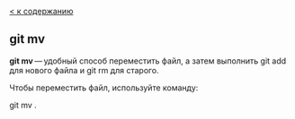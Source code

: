 [< к содержанию](./readme.md)

## git mv

**git mv** — удобный способ переместить файл, а затем выполнить git add для нового файла и git rm для старого.

Чтобы переместить файл, используйте команду:

git mv .